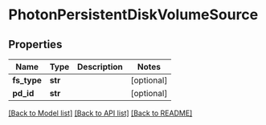 # PhotonPersistentDiskVolumeSource

## Properties
Name | Type | Description | Notes
------------ | ------------- | ------------- | -------------
**fs_type** | **str** |  | [optional] 
**pd_id** | **str** |  | [optional] 

[[Back to Model list]](../README.md#documentation-for-models) [[Back to API list]](../README.md#documentation-for-api-endpoints) [[Back to README]](../README.md)

